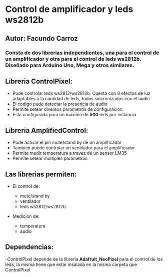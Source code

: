 # Control de amplificador y leds ws2812b
## Autor: Facundo Carroz

### Consta de dos librerias independientes, una para el control de un amplificador y otra para el control de leds ws2812b. Diseñado para Arduino Uno, Mega y otros similares.

## Libreria ControlPixel:
- Pude controlar leds ws2812/ws2812b. Cuenta con 8 efectos de luz adaptables a la cantidad de leds, todos sincronizados con el audio
- El codigo pude detectar la presencia de audio
- Permite setear diversos parametros de configuracion
- Esta configurada para un maximo de **500** leds por instancia

## Libreria AmplifiedControl: 
- Pude activar el pin mute/stand by de un amplificador
- Tambien puede controlar un ventilador para el amplificador
- Permite medir temperatura a travez de un sensor LM35
- Permite setear multiples parametros

## Las librerias permiten:

- El control de:
   - mute/stand by
   - ventilador 
   - leds ws2812/ws2812b

- Medicion de:
   - temperatura
   - audio

## Dependencias:
-ControlPixel depende de la libreria **Adafruit_NeoPixel** para el control de los leds, la misma tiene que estar insalada en la misma carpeta que ControlPixel

